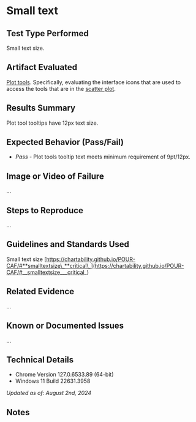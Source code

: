 # Small text

## Test Type Performed

Small text size.

## Artifact Evaluated

[Plot tools](https://docs.bokeh.org/en/latest/docs/user_guide/interaction/tools.html#ug-interaction-tools). Specifically, evaluating the interface icons that are used to access the tools that are in the [scatter plot](https://quansight-labs.github.io/bokeh-a11y-audit/#_ts1723552414769).

## Results Summary

Plot tool tooltips have 12px text size.

## Expected Behavior (Pass/Fail)

- _Pass_ - Plot tools tooltip text meets minimum requirement of 9pt/12px.

## Image or Video of Failure

...

## Steps to Reproduce

...

## Guidelines and Standards Used

Small text size [https://chartability.github.io/POUR-CAF/#**smalltextsize\_**critical\_](https://chartability.github.io/POUR-CAF/#__smalltextsize___critical_)

## Related Evidence

...

## Known or Documented Issues

...

## Technical Details

- Chrome Version 127.0.6533.89 (64-bit)
- Windows 11 Build 22631.3958

_Updated as of: August 2nd, 2024_

## Notes

<!-- A seasoned SR (screen reader) user could have the knowledge to navigate and explore webpages and graphs with more nuance, whether through manual mode switching, certain key shortcuts, etc. These tests are done by a sighted user with the SR’s default options and performed as if a new or beginner user is interacting with these elements. We would expect that all users could be able to navigate smoothly, regardless of experience levels.  -->
